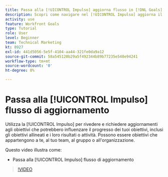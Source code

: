 ```yaml
---
title: Passa alla [!UICONTROL Impulso] aggiorna flusso in [!DNL Goals]
description: Scopri come navigare nel [!UICONTROL Impulso] aggiorna il flusso in Obiettivi.
activity: use
feature: Workfront Goals
type: Tutorial
role: User
level: Beginner
team: Technical Marketing
kt: 8927
exl-id: 441d5056-5e5f-4104-aa44-321fe0da9a12
source-git-commit: 58a545120b29a5f492344b89b77235e548e94241
workflow-type: tm+mt
source-wordcount: '0'
ht-degree: 0%

---
```


# Passa alla [!UICONTROL Impulso] flusso di aggiornamento

Utilizza la [!UICONTROL Impulso] per rivedere e richiedere aggiornamenti agli obiettivi che potrebbero influenzare il progresso dei tuoi obiettivi, inclusi gli obiettivi allineati e i loro risultati o attività. Possono essere obiettivi che appartengono a te, al tuo team, al gruppo o all&#39;organizzazione.

Questo video illustra come:

* Passa alla [!UICONTROL Impulso] flusso di aggiornamento

>[!VIDEO](https://video.tv.adobe.com/v/335199/?quality=12)
